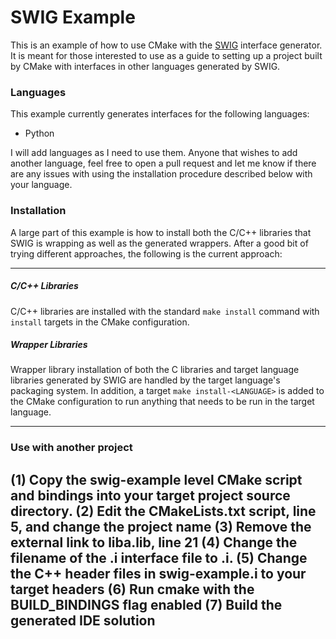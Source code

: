 # SWIG Example

This is an example of how to use CMake with the [SWIG](http://www.swig.org) interface generator. It is meant for those
interested to use as a guide to setting up a project built by CMake with interfaces in other languages generated by
SWIG.

### Languages
This example currently generates interfaces for the following languages:

* Python

I will add languages as I need to use them. Anyone that wishes to add another language, feel free to open a pull request
and let me know if there are any issues with using the installation procedure described below with your language.

### Installation
A large part of this example is how to install both the C/C++ libraries that SWIG is wrapping as well as the generated
wrappers. After a good bit of trying different approaches, the following is the current approach:

---

##### C/C++ Libraries
C/C++ libraries are installed with the standard `make install` command with `install` targets in the CMake
configuration.

##### Wrapper Libraries
Wrapper library installation of both the C libraries and target language libraries generated by SWIG are handled by
the target language's packaging system. In addition, a target `make install-<LANGUAGE>` is added to the CMake
configuration to run anything that needs to be run in the target language.

---

### Use with another project

(1) Copy the swig-example level CMake script and bindings into your target project source directory.
(2) Edit the CMakeLists.txt script, line 5, and change the project name
(3) Remove the external link to liba.lib, line 21
(4) Change the filename of the .i interface file to <project name>.i.
(5) Change the C++ header files in swig-example.i to your target headers 
(6) Run cmake with the BUILD_BINDINGS flag enabled
(7) Build the generated IDE solution
---
